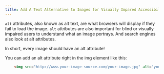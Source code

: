 ```yaml
---
title: Add A Text Alternative to Images for Visually Impared Accessibility
---
```

`alt` attributes, also known as alt text, are what browsers will display if they fail to load the image. `alt` attributes are also important for blind or visually impaired users to understand what an image portrays. And search engines also look at alt attributes.

In short, every image should have an alt attribute!

You can add an alt attribute right in the img element like this:

```html
	<img src="http://www.your-image-source.com/your-image.jpg" alt="your alt text" />
```